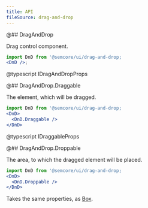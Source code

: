 ```yaml
---
title: API
fileSource: drag-and-drop
---
```


@## DragAndDrop

Drag control component.

```jsx
import DnD from '@semcore/ui/drag-and-drop;
<DnD />;
```

@typescript IDragAndDropProps

@## DragAndDrop.Draggable

The element, which will be dragged.

```jsx
import DnD from '@semcore/ui/drag-and-drop;
<DnD>
  <DnD.Draggable />
</DnD>
```

@typescript IDraggableProps

@## DragAndDrop.Droppable

The area, to which the dragged element will be placed.

```jsx
import DnD from '@semcore/ui/drag-and-drop;
<DnD>
  <DnD.Droppable />
</DnD>
```

Takes the same properties, as [Box](/layout/box-system/box-api/#a3cfce).
